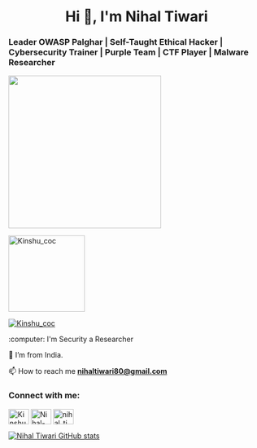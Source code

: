 <h1 align="center">Hi 👋, I'm Nihal Tiwari</h1>

### Leader OWASP Palghar | Self-Taught Ethical Hacker | Cybersecurity Trainer | Purple Team | CTF Player | Malware Researcher

<img src="https://media.giphy.com/media/3oEjHWpiVIOGXT5l9m/giphy.gif" width="300">

<br>
<!--<p>&nbsp;<img align="right" src="https://github-readme-stats.vercel.app/api?username=Nihal-Tiwari&show_icons=true&locale=en" alt="Nihal-Tiwari" /></p> -->


<p align="left"> <img src="https://komarev.com/ghpvc/?username=Nihal-Tiwari&label=Profile%20views&color=0e75b6&style=flat" alt="Kinshu_coc" width="150"/> </p>

<p align="left"> <a href="https://twitter.com/Kinshu_coc" target="blank"><img src="https://img.shields.io/twitter/follow/Kinshu_coc?logo=twitter&style=for-the-badge" alt="Kinshu_coc" /></a> </p>
:computer: I'm Security a Researcher 

:house_with_garden: I’m from India.

📫 How to reach me **nihaltiwari80@gmail.com**

<h3 align="left">Connect with me:</h3>
<p align="left">
<a href="https://twitter.com/Kinshu_coc" target="blank"><img align="center" src="https://raw.githubusercontent.com/rahuldkjain/github-profile-readme-generator/master/src/images/icons/Social/twitter.svg" alt="Kinshu_coc" height="30" width="40" /></a>
<a href="https://www.linkedin.com/in/nihal-tiwari-09023818b/" target="blank"><img align="center" src="https://raw.githubusercontent.com/rahuldkjain/github-profile-readme-generator/master/src/images/icons/Social/linked-in-alt.svg" alt="Nihal-Tiwari" height="30" width="40" /></a>
<a href="https://instagram.com/nihal_tiwari_" target="blank"><img align="center" src="https://raw.githubusercontent.com/rahuldkjain/github-profile-readme-generator/master/src/images/icons/Social/instagram.svg" alt="nihal_tiwari" height="30" width="40" /></a>
</p>


[![Nihal Tiwari GitHub stats](https://github-readme-stats-sigma-five.vercel.app/api?username=Nihal-Tiwari&theme=dark)](https://github.com/Nihal-Tiwari/github-readme-stats)
